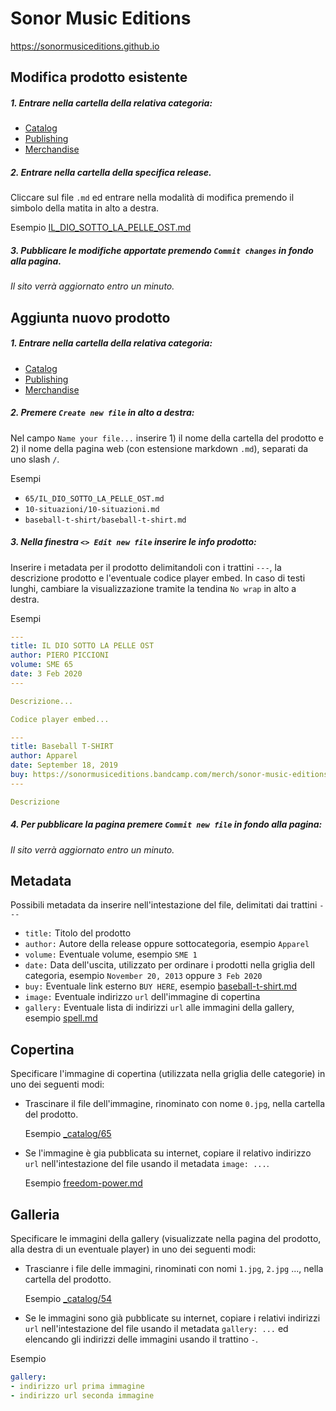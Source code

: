 # Sonor Music Editions

https://sonormusiceditions.github.io

## Modifica prodotto esistente

##### 1. Entrare nella cartella della relativa categoria:
- [Catalog](https://github.com/sonormusiceditions/sonormusiceditions.github.io/tree/master/_catalog)
- [Publishing](https://github.com/sonormusiceditions/sonormusiceditions.github.io/tree/master/_merchandise)
- [Merchandise](https://github.com/sonormusiceditions/sonormusiceditions.github.io/tree/master/_publishing)

##### 2. Entrare nella cartella della specifica release.

Cliccare sul file `.md` ed entrare nella modalità di modifica premendo il simbolo della matita in alto a destra.

Esempio [IL_DIO_SOTTO_LA_PELLE_OST.md](https://github.com/sonormusiceditions/sonormusiceditions.github.io/edit/master/_catalog/65/IL_DIO_SOTTO_LA_PELLE_OST.md)

##### 3. Pubblicare le modifiche apportate premendo `Commit changes` in fondo alla pagina.

_Il sito verrà aggiornato entro un minuto._

## Aggiunta nuovo prodotto

##### 1. Entrare nella cartella della relativa categoria:
- [Catalog](https://github.com/sonormusiceditions/sonormusiceditions.github.io/tree/master/_catalog)
- [Publishing](https://github.com/sonormusiceditions/sonormusiceditions.github.io/tree/master/_merchandise)
- [Merchandise](https://github.com/sonormusiceditions/sonormusiceditions.github.io/tree/master/_publishing)

##### 2. Premere `Create new file` in alto a destra:

Nel campo `Name your file...` inserire 1) il nome della cartella del prodotto e 2) il nome della pagina web (con estensione markdown `.md`), separati da uno slash `/`.

Esempi

- `65/IL_DIO_SOTTO_LA_PELLE_OST.md`
- `10-situazioni/10-situazioni.md`
- `baseball-t-shirt/baseball-t-shirt.md`

##### 3. Nella finestra `<> Edit new file` inserire le info prodotto:

Inserire i metadata per il prodotto delimitandoli con i trattini `---`, la descrizione prodotto e l'eventuale codice player embed. In caso di testi lunghi, cambiare la visualizzazione tramite la tendina `No wrap` in alto a destra.
  
Esempi

```yml
---
title: IL DIO SOTTO LA PELLE OST
author: PIERO PICCIONI
volume: SME 65
date: 3 Feb 2020
---

Descrizione...

Codice player embed...
```

```yml
---
title: Baseball T-SHIRT
author: Apparel
date: September 18, 2019
buy: https://sonormusiceditions.bandcamp.com/merch/sonor-music-editions-light-grey-t-shirt
---

Descrizione
```
  
##### 4. Per pubblicare la pagina premere `Commit new file` in fondo alla pagina:

_Il sito verrà aggiornato entro un minuto._

## Metadata

Possibili metadata da inserire nell'intestazione del file, delimitati dai trattini `---`

- `title:` Titolo del prodotto
- `author:` Autore della release oppure sottocategoria, esempio `Apparel`
- `volume:` Eventuale volume, esempio `SME 1`
- `date:` Data dell'uscita, utilizzato per ordinare i prodotti nella griglia dell categoria, esempio `November 20, 2013` oppure `3 Feb 2020`
- `buy:` Eventuale link esterno `BUY HERE`, esempio [baseball-t-shirt.md](https://github.com/sonormusiceditions/sonormusiceditions.github.io/edit/master/_merchandise/baseball-t-shirt/baseball-t-shirt.md)
- `image:` Eventuale indirizzo `url` dell'immagine di copertina
- `gallery:` Eventuale lista di indirizzi `url` alle immagini della gallery, esempio [spell.md](https://github.com/sonormusiceditions/sonormusiceditions.github.io/edit/master/_catalog/spell/spell.md)

## Copertina

Specificare l'immagine di copertina (utilizzata nella griglia delle categorie) in uno dei seguenti modi:

- Trascinare il file dell'immagine, rinominato con nome `0.jpg`, nella cartella del prodotto.

  Esempio [_catalog/65](https://github.com/sonormusiceditions/sonormusiceditions.github.io/tree/master/_catalog/65)
- Se l'immagine è gia pubblicata su internet, copiare il relativo indirizzo `url` nell'intestazione del file usando il metadata `image: ...`.

  Esempio [freedom-power.md](https://github.com/sonormusiceditions/sonormusiceditions.github.io/edit/master/_catalog/1/freedom-power.md)

## Galleria

Specificare le immagini della gallery (visualizzate nella pagina del prodotto, alla destra di un eventuale player) in uno dei seguenti modi:

- Trascianre i file delle immagini, rinominati con nomi `1.jpg`, `2.jpg` ..., nella cartella del prodotto.

  Esempio [_catalog/54](https://github.com/sonormusiceditions/sonormusiceditions.github.io/tree/master/_catalog/54)
- Se le immagini sono già pubblicate su internet, copiare i relativi indirizzi `url` nell'intestazione del file usando il metadata `gallery: ...` ed elencando gli indirizzi delle immagini usando il trattino `-`.
  
Esempio

```yml
gallery:
- indirizzo url prima immagine
- indirizzo url seconda immagine
```

